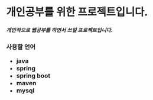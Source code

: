 # 개인공부를 위한 프로젝트입니다.

<h5> 개인적으로 웹공부를 하면서 쓰일 프로젝트입니다.

<h3>사용할 언어 

* java
* spring
* spring boot
* maven
* mysql
